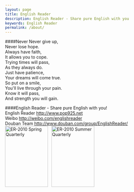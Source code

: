 ```yaml
---
layout: page
title: English Reader
description: English Reader - Share pure English with you
keywords: English Reader
permalink: /about/
---
```

####Never
Never give up,  
Never lose hope.  
Always have faith,  
It allows you to cope.  
Trying times will pass,  
As they always do.  
Just have patience,  
Your dreams will come true.  
So put on a smile,  
You'll live through your pain.  
Know it will pass,  
And strength you will gain.    


####English Reader - Share pure English with you!       
English Reader    <http://www.pop925.net>    
Weibo    <http://weibo.com/englishreader>    
Douban Team    <http://www.douban.com/group/EnglishReader/>   
<a href="http://cid-b87862d14af4db23.skydrive.live.com/self.aspx/.Public/book/ER1001.pdf/" target="_blank"><img alt=" ER-2010 Spring Quarterly" border="0" src="http://ww2.sinaimg.cn/small/4df62ff3gw1eq8giscm86j20e30jy0wj.jpg" height="200" width="141" /></a>&nbsp;&nbsp;
<a href="http://cid-b87862d14af4db23.office.live.com/self.aspx/.Public/book/ER1002.pdf/" target="_blank"><img alt=" ER-2010 Summer Quarterly" border="0" src="http://ww3.sinaimg.cn/small/4df62ff3gw1eq8git08q0j20di0j20uv.jpg" height="200" width="141" /></a>

